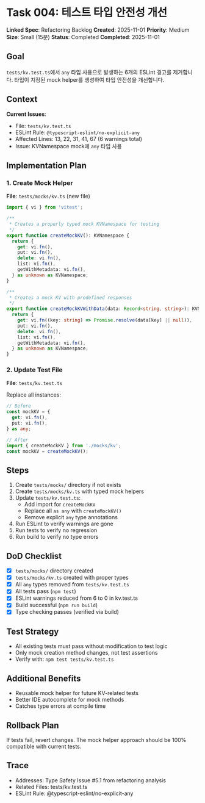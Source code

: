 # Task 004: 테스트 타입 안전성 개선

**Linked Spec**: Refactoring Backlog
**Created**: 2025-11-01
**Priority**: Medium
**Size**: Small (15분)
**Status**: Completed
**Completed**: 2025-11-01

## Goal
`tests/kv.test.ts`에서 `any` 타입 사용으로 발생하는 6개의 ESLint 경고를 제거합니다.
타입이 지정된 mock helper를 생성하여 타입 안전성을 개선합니다.

## Context
**Current Issues**:
- File: `tests/kv.test.ts`
- ESLint Rule: `@typescript-eslint/no-explicit-any`
- Affected Lines: 13, 22, 31, 41, 67 (6 warnings total)
- Issue: KVNamespace mock에 `any` 타입 사용

## Implementation Plan

### 1. Create Mock Helper
**File**: `tests/mocks/kv.ts` (new file)

```typescript
import { vi } from 'vitest';

/**
 * Creates a properly typed mock KVNamespace for testing
 */
export function createMockKV(): KVNamespace {
  return {
    get: vi.fn(),
    put: vi.fn(),
    delete: vi.fn(),
    list: vi.fn(),
    getWithMetadata: vi.fn(),
  } as unknown as KVNamespace;
}

/**
 * Creates a mock KV with predefined responses
 */
export function createMockKVWithData(data: Record<string, string>): KVNamespace {
  return {
    get: vi.fn((key: string) => Promise.resolve(data[key] || null)),
    put: vi.fn(),
    delete: vi.fn(),
    list: vi.fn(),
    getWithMetadata: vi.fn(),
  } as unknown as KVNamespace;
}
```

### 2. Update Test File
**File**: `tests/kv.test.ts`

Replace all instances:
```typescript
// Before
const mockKV = {
  get: vi.fn(),
  put: vi.fn(),
} as any;

// After
import { createMockKV } from './mocks/kv';
const mockKV = createMockKV();
```

## Steps
1. Create `tests/mocks/` directory if not exists
2. Create `tests/mocks/kv.ts` with typed mock helpers
3. Update `tests/kv.test.ts`:
   - Add import for `createMockKV`
   - Replace all `as any` with `createMockKV()`
   - Remove explicit `any` type annotations
4. Run ESLint to verify warnings are gone
5. Run tests to verify no regression
6. Run build to verify no type errors

## DoD Checklist
- [x] `tests/mocks/` directory created
- [x] `tests/mocks/kv.ts` created with proper types
- [x] All `any` types removed from `tests/kv.test.ts`
- [x] All tests pass (`npm test`)
- [x] ESLint warnings reduced from 6 to 0 in kv.test.ts
- [x] Build successful (`npm run build`)
- [x] Type checking passes (verified via build)

## Test Strategy
- All existing tests must pass without modification to test logic
- Only mock creation method changes, not test assertions
- Verify with: `npm test tests/kv.test.ts`

## Additional Benefits
- Reusable mock helper for future KV-related tests
- Better IDE autocomplete for mock methods
- Catches type errors at compile time

## Rollback Plan
If tests fail, revert changes. The mock helper approach should be 100% compatible with current tests.

## Trace
- Addresses: Type Safety Issue #5.1 from refactoring analysis
- Related Files: tests/kv.test.ts
- ESLint Rule: @typescript-eslint/no-explicit-any
